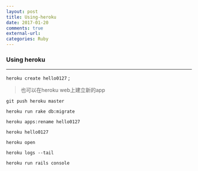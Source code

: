 ```yaml
---
layout: post
title: Using-heroku
date: 2017-01-20
comments: true
external-url:
categories: Ruby
---
```


### Using heroku
---

`heroku create hello0127` ;
>也可以在heroku web上建立新的app

`git push heroku master`

`heroku run rake db:migrate`

`heroku apps:rename hello0127`

`heroku hello0127`

`heroku open`

`heroku logs --tail`

`heroku run rails console`